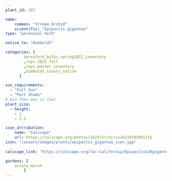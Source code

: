```yaml
---
plant_id: 187 

name: 
    common: "Stream Orchid"  
    scientific: "Epipactis gigantea"  
type: "perennial herb"

native_to: "Humboldt"

categories: [
        beresford_bulbs_spring2022_inventory
        ,cnps_2022_fall
        ,cnps_master_inventory
        ,humboldt_county_native
      ]

sun_requirements:
  - "Full Sun"
  - "Part Shade"
# min then max in feet
plant_size:
  - height: 
    - 1 
    - 2.3

icon_attribution: 
    name: "Calscape"
    url: https://calscape.org/photos/1424?srchcr=sc623df039011fa
icon: "/assets/images/plants/epipactis_gigantea_icon.jpg"
 
calscape_link: "https://calscape.org/loc-California/Epipactis%20gigantea%20(Stream%20Orchid)"

gardens: [
    arcata_marsh
        ]
---
```









